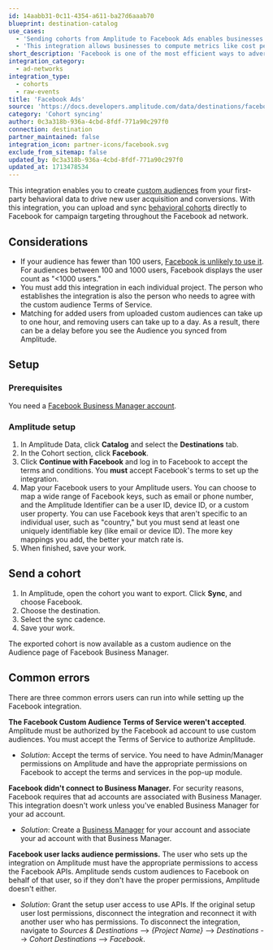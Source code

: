 ```yaml
---
id: 14aabb31-0c11-4354-a611-ba27d6aaab70
blueprint: destination-catalog
use_cases:
  - 'Sending cohorts from Amplitude to Facebook Ads enables businesses to connect their advertising efforts directly to product success. By leveraging first-party behavioral data from Amplitude, organizations can create custom cohorts tailored to specific user segments. These cohorts can then be used in Facebook Ads to target relevant audiences with highly personalized ad campaigns, driving new user acquisition and conversions.'
  - 'This integration allows businesses to compute metrics like cost per impression and cost per click directly in Amplitude, providing a better view of overall conversion and facilitating collaboration across teams within the organization.'
short_description: 'Facebook is one of the most efficient ways to advertise online. Create targeted cross-channel ads to more than 1.8 billion monthly users.'
integration_category:
  - ad-networks
integration_type:
  - cohorts
  - raw-events
title: 'Facebook Ads'
source: 'https://docs.developers.amplitude.com/data/destinations/facebook-ads'
category: 'Cohort syncing'
author: 0c3a318b-936a-4cbd-8fdf-771a90c297f0
connection: destination
partner_maintained: false
integration_icon: partner-icons/facebook.svg
exclude_from_sitemap: false
updated_by: 0c3a318b-936a-4cbd-8fdf-771a90c297f0
updated_at: 1713478534
---
```


This integration enables you to create [custom audiences](https://www.facebook.com/business/help/381385302004628) from your first-party behavioral data to drive new user acquisition and conversions. With this integration, you can upload and sync [behavioral cohorts](https://help.amplitude.com/hc/en-us/articles/231881448) directly to Facebook for campaign targeting throughout the Facebook ad network.  

## Considerations

- If your audience has fewer than 100 users, [Facebook is unlikely to use it](https://www.facebook.com/business/a/custom-to-lookalike-audiences#:~:text=Note%3A%20The%20minimum%20source%20audience,find%20who%20look%20like%20them.). For audiences between 100 and 1000 users, Facebook displays the user count as "<1000 users."
- You must add this integration in each individual project. The person who establishes the integration is also the person who needs to agree with the custom audience Terms of Service.
- Matching for added users from uploaded custom audiences can take up to one hour, and removing users can take up to a day. As a result, there can be a delay before you see the Audience you synced from Amplitude.

## Setup

### Prerequisites

You need a [Facebook Business Manager account](https://business.facebook.com/).

### Amplitude setup

1. In Amplitude Data, click **Catalog** and select the **Destinations** tab.
2. In the Cohort section, click **Facebook**.
3. Click **Continue with Facebook** and log in to Facebook to accept the terms and conditions. You **must** accept Facebook's terms to set up the integration.
4. Map your Facebook users to your Amplitude users. You can choose to map a wide range of Facebook keys, such as email or phone number, and the Amplitude Identifier can be a user ID, device ID, or a custom user property. You can use Facebook keys that aren't specific to an individual user, such as "country," but you must send at least one uniquely identifiable key (like email or device ID). The more key mappings you add, the better your match rate is.
5. When finished, save your work. 

## Send a cohort

1. In Amplitude, open the cohort you want to export. Click **Sync**, and choose Facebook.
2. Choose the destination.
3. Select the sync cadence.
4. Save your work.

The exported cohort is now available as a custom audience on the Audience page of Facebook Business Manager.

## Common errors

There are three common errors users can run into while setting up the Facebook integration.

**The Facebook Custom Audience Terms of Service weren't accepted**. Amplitude must be authorized by the Facebook ad account to use custom audiences. You must accept the Terms of Service to authorize Amplitude.

- *Solution*: Accept the terms of service. You need to have Admin/Manager permissions on Amplitude and have the appropriate permissions on Facebook to accept the terms and services in the pop-up module.

**Facebook didn't connect to Business Manager.** For security reasons, Facebook requires that ad accounts are associated with Business Manager. This integration doesn't work unless you've enabled Business Manager for your ad account.

- *Solution*: Create a [Business Manager](https://www.facebook.com/business/help/1710077379203657) for your account and associate your ad account with that Business Manager.

**Facebook user lacks audience permissions.** The user who sets up the integration on Amplitude must have the appropriate permissions to access the Facebook APIs. Amplitude sends custom audiences to Facebook on behalf of that user, so if they don't have the proper permissions, Amplitude doesn't either.

- *Solution*: Grant the setup user access to use APIs. If the original setup user lost permissions, disconnect the integration and reconnect it with another user who has permissions.
To disconnect the integration, navigate to *Sources & Destinations* --> *{Project Name}* --> *Destinations* --> *Cohort Destinations* --> *Facebook*.
